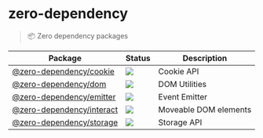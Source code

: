 # zero-dependency

> 📦 Zero dependency packages

| Package | Status | Description |
| ------- | ------ | ----------- |
| [@zero-dependency/cookie](https://github.com/zero-dependency/cookie) | [![](https://img.shields.io/npm/v/@zero-dependency/cookie)](https://npm.im/@zero-dependency/cookie) | Cookie API |
| [@zero-dependency/dom](https://github.com/zero-dependency/dom) | [![](https://img.shields.io/npm/v/@zero-dependency/dom)](https://npm.im/@zero-dependency/dom) | DOM Utilities |
| [@zero-dependency/emitter](https://github.com/zero-dependency/emitter) | [![](https://img.shields.io/npm/v/@zero-dependency/emitter)](https://npm.im/@zero-dependency/emitter) | Event Emitter |
| [@zero-dependency/interact](./packages/interact/) | [![](https://img.shields.io/npm/v/@zero-dependency/interact)](https://npm.im/@zero-dependency/interact) | Moveable DOM elements |
| [@zero-dependency/storage](https://github.com/zero-dependency/storage) | [![](https://img.shields.io/npm/v/@zero-dependency/storage)](https://npm.im/@zero-dependency/storage) | Storage API |

